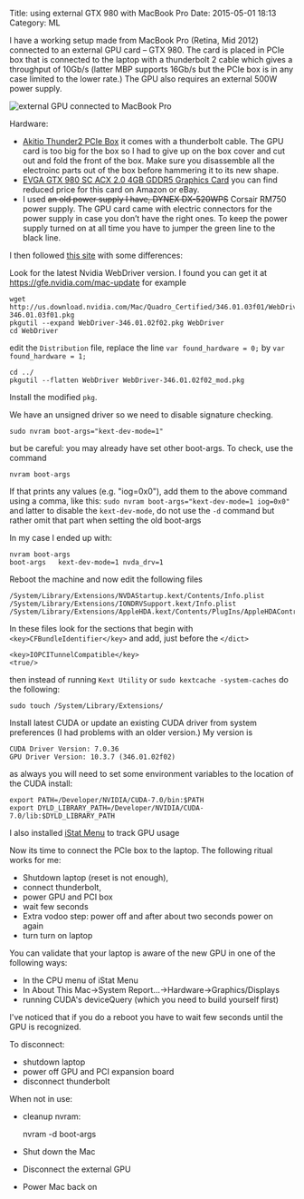 Title: using external GTX 980 with MacBook Pro
Date: 2015-05-01 18:13
Category: ML

I have a working setup made from MacBook Pro (Retina, Mid 2012) connected to an external GPU card – GTX 980. The card is placed in PCIe box that is connected to the laptop with a thunderbolt 2 cable which gives a throughput of 10Gb/s (latter MBP supports 16Gb/s but the PCIe box is in any case limited to the lower rate.) The GPU also requires an external 500W power supply.

![external GPU connected to MacBook Pro](https://pbs.twimg.com/media/CDjmbmYWAAEE_SV.jpg)

Hardware:

* [Akitio Thunder2 PCIe Box]( http://www.amazon.com/gp/product/B00LTAUTHE) it comes with a thunderbolt cable. The GPU card is too big for the box so I had to give up on the box cover and cut out and fold the front of the box. Make sure you disassemble all the electroinc parts out of the box before hammering it to its new shape.
* [EVGA GTX 980 SC ACX 2.0 4GB GDDR5 Graphics Card](http://www.amazon.com/gp/product/B00NT9UT3M) you can find reduced price for this card on Amazon or eBay.
* I used <s>an old power supply I have, DYNEX DX-520WPS</s> Corsair RM750 power supply.
The GPU card came with electric connectors for the power supply in case you don’t have the right ones. To keep the power supply turned on at all time you have to jumper the green line to the black line.

I then followed [this site](http://www.journaldulapin.com/2014/12/04/a-nvidia-maxwell-card-with-thunderbolt-on-a-mac-running-yosemite/) with some  differences:



Look for the latest Nvidia WebDriver version. I found you can get it at https://gfe.nvidia.com/mac-update for example

    wget http://us.download.nvidia.com/Mac/Quadro_Certified/346.01.03f01/WebDriver-346.01.03f01.pkg
    pkgutil --expand WebDriver-346.01.02f02.pkg WebDriver
    cd WebDriver

edit the `Distribution` file,  replace the line `var found_hardware = 0;` by `var found_hardware = 1;`

    cd ../
    pkgutil --flatten WebDriver WebDriver-346.01.02f02_mod.pkg
Install the modified `pkg`.

We have an unsigned driver so we need to disable signature checking.

    sudo nvram boot-args="kext-dev-mode=1"
but be careful: you may already have set other boot-args. To check, use the command

    nvram boot-args
If that prints any values (e.g. "iog=0x0"), add them to the above command using a comma, like this: `sudo nvram boot-args="kext-dev-mode=1 iog=0x0"` and latter to disable the `kext-dev-mode`, do not use the `-d` command but rather omit that part when setting the old boot-args

In my case I ended up with:

    nvram boot-args
    boot-args	kext-dev-mode=1 nvda_drv=1

Reboot the machine and now edit the following files

    /System/Library/Extensions/NVDAStartup.kext/Contents/Info.plist
    /System/Library/Extensions/IONDRVSupport.kext/Info.plist
    /System/Library/Extensions/AppleHDA.kext/Contents/PlugIns/AppleHDAController.kext/Contents/Info.plist
In these files look for the sections that begin with `<key>CFBundleIdentifier</key>` and add, just before the `</dict>`

    <key>IOPCITunnelCompatible</key>
    <true/>

then 
instead of running `Kext Utility`
or
`sudo kextcache -system-caches` do the following:

    sudo touch /System/Library/Extensions/

Install latest CUDA or update an existing CUDA driver from system preferences (I had problems with an older version.) My version is

    CUDA Driver Version: 7.0.36
    GPU Driver Version: 10.3.7 (346.01.02f02)
as always you will need to set some environment variables to the location of the CUDA install:

    export PATH=/Developer/NVIDIA/CUDA-7.0/bin:$PATH
    export DYLD_LIBRARY_PATH=/Developer/NVIDIA/CUDA-7.0/lib:$DYLD_LIBRARY_PATH

I also installed
 [iStat Menu](http://bjango.com/mac/istatmenus/)
to track GPU usage

Now its time to connect the PCIe box to the laptop. The following ritual works for me:

* Shutdown laptop (reset is not enough),
* connect thunderbolt,
* power GPU and PCI box
* wait few seconds
* Extra vodoo step: power off and after about two seconds power on again
* turn turn on laptop

You can validate that your laptop is aware of the new GPU in one of the following ways:

* In the CPU menu of iStat Menu
* In About This Mac->System Report...->Hardware->Graphics/Displays
* running CUDA's deviceQuery (which you need to build yourself first)

I've noticed that if you do a reboot you have to wait few seconds until the GPU is recognized.

To disconnect:

* shutdown laptop
* power off GPU and PCI expansion board
* disconnect thunderbolt

When not in use:

* cleanup nvram:

    nvram -d boot-args

* Shut down the Mac
* Disconnect the external GPU
* Power Mac back on

